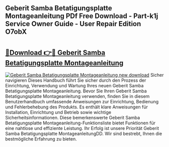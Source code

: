 ## Geberit Samba Betatigungsplatte Montageanleitung PDf Free Download - Part-k1j Service Owner Guide - User Repair Edition O7obX

# <h2><a href="http://df6xe7.blite.top/?on=Geberit+Samba+Betatigungsplatte+Montageanleitung">🔗Download 👉🔴 Geberit Samba Betatigungsplatte Montageanleitung</a></h2>

[![Geberit Samba Betatigungsplatte Montageanleitung new download](https://i.imgur.com/lujVjoI.png)](http://df6xe7.blite.top/?on=Geberit+Samba+Betatigungsplatte+Montageanleitung)
Sicher navigieren Dieses Handbuch führt Sie sicher durch den Prozess der Einrichtung, Verwendung und Wartung Ihres neuen Geberit Samba Betatigungsplatte Montageanleitung. Bevor Sie Ihren Geberit Samba Betatigungsplatte Montageanleitung verwenden, finden Sie in diesem Benutzerhandbuch umfassende Anweisungen zur Einrichtung, Bedienung und Fehlerbehebung des Produkts. Es enthält klare Anweisungen für Installation, Einrichtung und Betrieb sowie wichtige Sicherheitsinformationen. Diese bemerkenswerte Geberit Samba Betatigungsplatte Montageanleitung-Funktionsliste bietet Funktionen für eine nahtlose und effiziente Leistung. Ihr Erfolg ist unsere Priorität Geberit Samba Betatigungsplatte MontageanleitungDD. Wir sind bestrebt, Ihnen die bestmögliche Erfahrung zu bieten.
